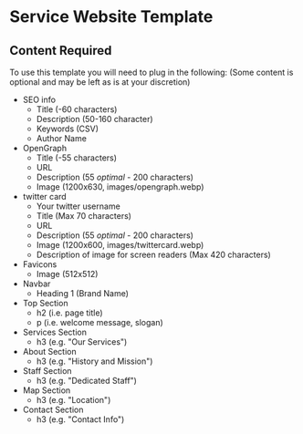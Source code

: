 # Service Website Template

## Content Required

To use this template you will need to plug in the following:
(Some content is optional and may be left as is at your discretion)
* SEO info
  * Title (-60 characters)
  * Description (50-160 character)
  * Keywords (CSV)
  * Author Name
* OpenGraph
  * Title (-55 characters)
  * URL
  * Description (55 *optimal* - 200 characters)
  * Image (1200x630, images/opengraph.webp)
* twitter card
  * Your twitter username
  * Title (Max 70 characters)
  * URL
  * Description (55 *optimal* - 200 characters)
  * Image (1200x600, images/twittercard.webp)
  * Description of image for screen readers (Max 420 characters)
* Favicons
  * Image (512x512)
* Navbar
  * Heading 1 (Brand Name)
* Top Section
  * h2 (i.e. page title)
  * p (i.e. welcome message, slogan)
* Services Section
  * h3 (e.g. "Our Services")
* About Section
  * h3 (e.g. "History and Mission")
* Staff Section
  * h3 (e.g. "Dedicated Staff")
* Map Section
  * h3 (e.g. "Location")
* Contact Section
  * h3 (e.g. "Contact Info")